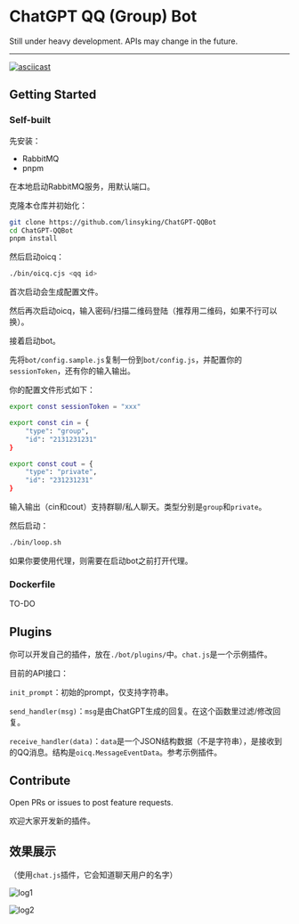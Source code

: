 # ChatGPT QQ (Group) Bot

Still under heavy development. APIs may change in the future.

---

[![asciicast](https://asciinema.org/a/Bajz7vUR6IQXlVQHdKBlu7231.svg)](https://asciinema.org/a/Bajz7vUR6IQXlVQHdKBlu7231)

## Getting Started

### Self-built

先安装：

- RabbitMQ
- pnpm

在本地启动RabbitMQ服务，用默认端口。

克隆本仓库并初始化：

```bash
git clone https://github.com/linsyking/ChatGPT-QQBot
cd ChatGPT-QQBot
pnpm install
```

然后启动oicq：

```bash
./bin/oicq.cjs <qq id>
```

首次启动会生成配置文件。

然后再次启动oicq，输入密码/扫描二维码登陆（推荐用二维码，如果不行可以换）。

接着启动bot。

先将`bot/config.sample.js`复制一份到`bot/config.js`，并配置你的`sessionToken`，还有你的输入输出。

你的配置文件形式如下：

```bash
export const sessionToken = "xxx"

export const cin = {
    "type": "group",
    "id": "2131231231"
}

export const cout = {
    "type": "private",
    "id": "231231231"
}

```

输入输出（cin和cout）支持群聊/私人聊天。类型分别是`group`和`private`。

然后启动：

```bash
./bin/loop.sh
```

如果你要使用代理，则需要在启动bot之前打开代理。

### Dockerfile

TO-DO

## Plugins

你可以开发自己的插件，放在`./bot/plugins/`中。`chat.js`是一个示例插件。

目前的API接口：

`init_prompt`：初始的prompt，仅支持字符串。

`send_handler(msg)`：`msg`是由ChatGPT生成的回复。在这个函数里过滤/修改回复。

`receive_handler(data)`：`data`是一个JSON结构数据（不是字符串），是接收到的QQ消息。结构是`oicq.MessageEventData`。参考示例插件。

## Contribute

Open PRs or issues to post feature requests.

欢迎大家开发新的插件。

## 效果展示

（使用`chat.js`插件，它会知道聊天用户的名字）

![log1](https://user-images.githubusercontent.com/49303317/206824539-8175b40f-66ec-4a62-93b4-cdeab1d62bf5.jpeg)

![log2](https://user-images.githubusercontent.com/49303317/206824536-8666e406-3172-419c-8029-4e3f1f72e19f.jpeg)
